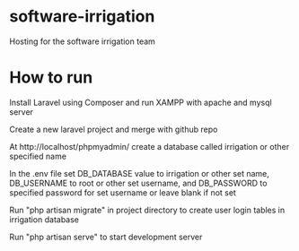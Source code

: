 # software-irrigation
Hosting for the software irrigation team

# How to run
Install Laravel using Composer and run XAMPP with apache and mysql server

Create a new laravel project and merge with github repo

At http://localhost/phpmyadmin/ create a database called irrigation or other specified name

In the .env file set DB_DATABASE value to irrigation or other set name, DB_USERNAME to root or other set username, and DB_PASSWORD to specified password for set username or leave blank if not set

Run "php artisan migrate" in project directory to create user login tables in irrigation database

Run "php artisan serve" to start development server 
